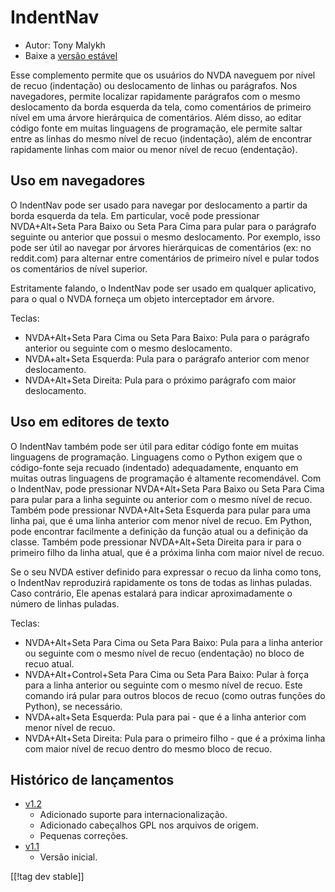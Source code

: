 # IndentNav #

* Autor: Tony Malykh
* Baixe a [versão estável][1]

Esse complemento permite que os usuários do NVDA naveguem por nível de recuo
(indentação) ou deslocamento de linhas ou parágrafos. Nos navegadores,
permite localizar rapidamente parágrafos com o mesmo deslocamento da borda
esquerda da tela, como comentários de primeiro nível em uma árvore
hierárquica de comentários. Além disso, ao editar código fonte em muitas
linguagens de programação, ele permite saltar entre as linhas do mesmo nível
de recuo (indentação), além de encontrar rapidamente linhas com maior ou
menor nível de recuo (endentação).

## Uso em navegadores
O IndentNav pode ser usado para navegar por deslocamento a partir da borda
esquerda da tela. Em particular, você pode pressionar NVDA+Alt+Seta Para
Baixo ou Seta Para Cima para pular para o parágrafo seguinte ou anterior que
possui o mesmo deslocamento. Por exemplo, isso pode ser útil ao navegar por
árvores hierárquicas de comentários (ex: no reddit.com) para alternar entre
comentários de primeiro nível e pular todos os comentários de nível
superior.

Estritamente falando, o IndentNav pode ser usado em qualquer aplicativo,
para o qual o NVDA forneça um objeto interceptador em árvore.

Teclas:

* NVDA+Alt+Seta Para Cima ou Seta Para Baixo: Pula para o parágrafo anterior
  ou seguinte com o mesmo deslocamento.
* NVDA+alt+Seta Esquerda: Pula para o parágrafo anterior com menor
  deslocamento.
* NVDA+Alt+Seta Direita: Pula para o próximo parágrafo com maior
  deslocamento.

## Uso em editores de texto
O IndentNav também pode ser útil para editar código fonte em muitas
linguagens de programação. Linguagens como o Python exigem que o
código-fonte seja recuado (indentado) adequadamente, enquanto em muitas
outras linguagens de programação é altamente recomendável. Com o IndentNav,
pode pressionar NVDA+Alt+Seta Para Baixo ou Seta Para Cima para pular para a
linha seguinte ou anterior com o mesmo nível de recuo. Também pode
pressionar NVDA+Alt+Seta Esquerda para pular para uma linha pai, que é uma
linha anterior com menor nível de recuo. Em Python, pode encontrar
facilmente a definição da função atual ou a definição da classe. Também pode
pressionar NVDA+Alt+Seta Direita para ir para o primeiro filho da linha
atual, que é a próxima linha com maior nível de recuo.

Se o seu NVDA estiver definido para expressar o recuo da linha como tons, o
IndentNav reproduzirá rapidamente os tons de todas as linhas puladas. Caso
contrário, Ele apenas estalará para indicar aproximadamente o número de
linhas puladas.

Teclas:

* NVDA+Alt+Seta Para Cima ou Seta Para Baixo: Pula para a linha anterior ou
  seguinte com o mesmo nível de recuo (endentação) no bloco de recuo atual.
* NVDA+Alt+Control+Seta Para Cima ou Seta Para Baixo: Pular à força para a
  linha anterior ou seguinte com o mesmo nível de recuo. Este comando irá
  pular para outros blocos de recuo (como outras funções do Python), se
  necessário.
* NVDA+alt+Seta Esquerda: Pula para pai - que é a linha anterior com menor
  nível de recuo.
* NVDA+Alt+Seta Direita: Pula para o primeiro filho - que é a próxima linha
  com maior nível de recuo dentro do mesmo bloco de recuo.

## Histórico de lançamentos
* [v1.2](https://github.com/mltony/nvda-indent-nav/raw/master/releases/IndentNav-1.2.nvda-addon)
  * Adicionado suporte para internacionalização.
  * Adicionado cabeçalhos GPL nos arquivos de origem.
  * Pequenas correções.
* [v1.1](https://github.com/mltony/nvda-indent-nav/raw/master/releases/IndentNav-1.1.nvda-addon)
  * Versão inicial.

[[!tag dev stable]]

[1]: https://www.nvaccess.org/addonStore/legacy?file=indentnav
